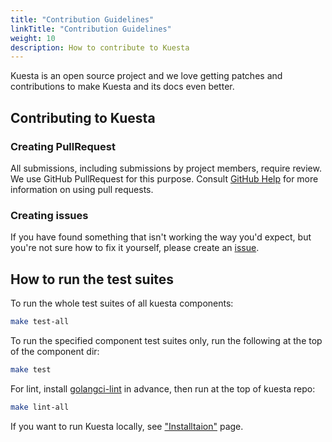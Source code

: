 ```yaml
---
title: "Contribution Guidelines"
linkTitle: "Contribution Guidelines"
weight: 10
description: How to contribute to Kuesta
---
```


Kuesta is an open source project and we love getting patches and contributions to make Kuesta and its docs even better.


## Contributing to Kuesta


### Creating PullRequest

All submissions, including submissions by project members, require review. We
use GitHub PullRequest for this purpose. Consult
[GitHub Help](https://help.github.com/articles/about-pull-requests/) for more
information on using pull requests.


### Creating issues

If you have found something that isn't working the way you'd expect, but you're not sure how to fix it yourself, please create an [issue](https://github.com/nttcom/kuesta/issues).


## How to run the test suites

To run the whole test suites of all kuesta components:

```bash
make test-all
```

To run the specified component test suites only, run the following at the top of the component dir:

```bash
make test
```

For lint, install [golangci-lint](https://golangci-lint.run/usage/install/#local-installation) in advance, then run at the top of kuesta repo:

```bash
make lint-all
```

If you want to run Kuesta locally, see ["Installtaion"](/docs/installation) page.